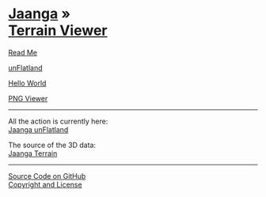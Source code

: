 [Jaanga](../index.html ) &raquo;<br>[Terrain Viewer]( ./index.html )
====================================================================

<p id=rm >
	<a href=JavaScript:displayPage("readme.md",rm); >Read Me</a>
</p>

<p id=uf >
	<a href=./un-flatland/index.html >unFlatland</a>
</p>

<p id=hw >
	<a href=./hello-world/index.html>Hello World</a>
</p>

<p id=pv >
	<a href=./png-viewer/index.html >PNG Viewer</a>
</p>

****

All the action is currently here:  
[Jaanga unFlatland]( ./un-flatland/index.html )

The source of the 3D data:  
[Jaanga Terrain]( ../terrain/index.html )


****

[Source Code on GitHub]( https://github.com/jaanga/terrain-viewer/ )  
[Copyright and License]( https://github.com/jaanga/jaanga.github.io/blob/master/jaanga-copyright-and-mit-license.md )